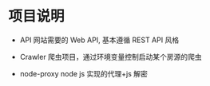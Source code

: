 # 项目说明

- API 网站需要的 Web API, 基本遵循 REST API 风格

- Crawler 爬虫项目，通过环境变量控制启动某个房源的爬虫

- node-proxy node js 实现的代理+js 解密
